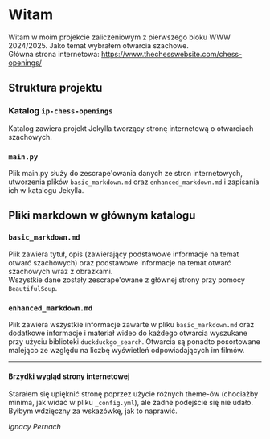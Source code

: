 # Witam
Witam w moim projekcie zaliczeniowym z pierwszego
bloku WWW 2024/2025. Jako temat wybrałem otwarcia
szachowe.  
Główna strona internetowa: https://www.thechesswebsite.com/chess-openings/

## Struktura projektu

### Katalog `ip-chess-openings`
Katalog zawiera projekt Jekylla tworzący
stronę internetową o otwarciach szachowych.

### `main.py`
Plik main.py służy do zescrape'owania danych ze stron
internetowych, utworzenia plików `basic_markdown.md`
oraz `enhanced_markdown.md` i zapisania ich
w katalogu Jekylla.

## Pliki markdown w głównym katalogu

### `basic_markdown.md`
Plik zawiera tytuł, opis (zawierający podstawowe
informacje na temat otwarć szachowych) oraz podstawowe
informacje na temat otwarć szachowych wraz z obrazkami.  
Wszystkie dane zostały zescrape'owane z głównej strony
przy pomocy `BeautifulSoup`.

### `enhanced_markdown.md`
Plik zawiera wszystkie informacje zawarte w pliku
`basic_markdown.md` oraz dodatkowe informacje
i materiał wideo do każdego otwarcia wyszukane przy
użyciu biblioteki `duckduckgo_search`.
Otwarcia są ponadto posortowane malejąco ze względu
na liczbę wyświetleń odpowiadających im filmów.

___
#### Brzydki wygląd strony internetowej
Starałem się upięknić stronę poprzez użycie różnych
theme-ów (chociażby minima, jak widać w pliku
`_config.yml`), ale żadne podejście się nie udało.
Byłbym wdzięczny za wskazówkę, jak to naprawić.

_Ignacy Pernach_

